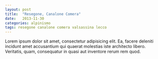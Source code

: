 ```yaml
---
layout: post
title:  "Resegone, Canalone Comera"
date:   2013-11-30
categories: alpinismo
tags: resegone canalone comera valsassina lecco
---
```


Lorem ipsum dolor sit amet, consectetur adipisicing elit. Ea, facere deleniti incidunt amet accusantium qui quaerat molestias iste architecto libero. Veritatis, quam, consequatur in quasi aut inventore rerum rem quod.
